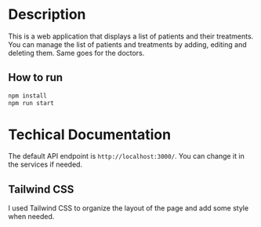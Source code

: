 # Description

This is a web application that displays a list of patients and their treatments.
You can manage the list of patients and treatments by adding, editing and deleting them.
Same goes for the doctors.

## How to run

```bash
npm install
npm run start
```

# Techical Documentation

The default API endpoint is `http://localhost:3000/`. You can change it in the services if needed.

## Tailwind CSS

I used Tailwind CSS to organize the layout of the page and add some style when needed.
